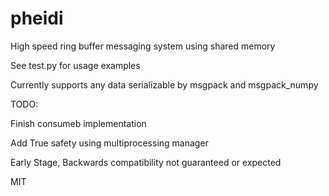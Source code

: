 # pheidi
High speed ring buffer messaging system using shared memory

See test.py for usage examples

Currently supports any data serializable by msgpack and msgpack_numpy

TODO:

Finish consumeb implementation

Add True safety using multiprocessing manager

Early Stage, Backwards compatibility not guaranteed or expected

MIT
